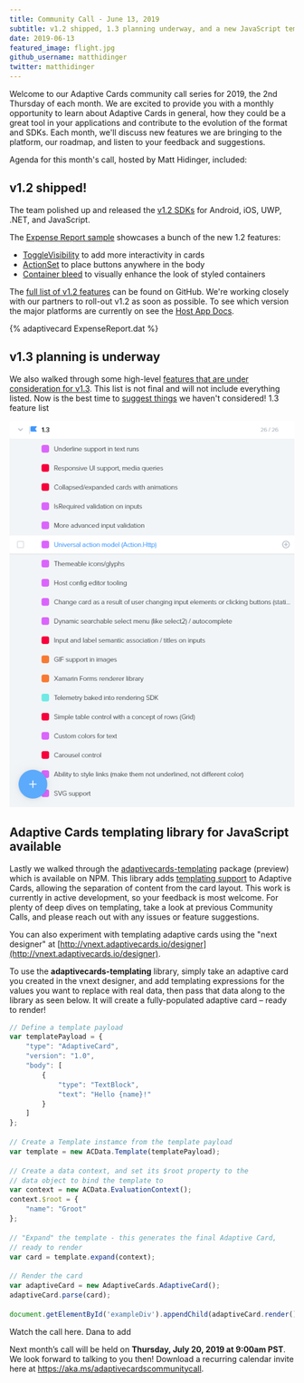 ```yaml
---
title: Community Call - June 13, 2019
subtitle: v1.2 shipped, 1.3 planning underway, and a new JavaScript templating library available
date: 2019-06-13
featured_image: flight.jpg
github_username: matthidinger
twitter: matthidinger
---
```


Welcome to our Adaptive Cards community call series for 2019, the 2nd Thursday of each month. We are excited to provide you with a monthly opportunity to learn about Adaptive Cards in general, how they could be a great tool in your applications and contribute to the evolution of the format and SDKs. Each month, we'll discuss new features we are bringing to the platform, our roadmap, and listen to your feedback and suggestions.

Agenda for this month's call, hosted by Matt Hidinger, included:

## v1.2 shipped!

The team polished up and released the [v1.2 SDKs](https://github.com/Microsoft/AdaptiveCards#install-and-build) for Android, iOS, UWP, .NET, and JavaScript.

The [Expense Report sample](https://adaptivecards.io/samples/ExpenseReport.html) showcases a bunch of the new 1.2 features:

- [ToggleVisibility](https://adaptivecards.io/explorer/Action.ToggleVisibility.html) to add more interactivity in cards
- [ActionSet](https://adaptivecards.io/explorer/ActionSet.html) to place buttons anywhere in the body
- [Container bleed](https://adaptivecards.io/explorer/Container.html) to visually enhance the look of styled containers

The [full list of v1.2 features](https://github.com/Microsoft/AdaptiveCards/issues/2444) can be found on GitHub. We&#39;re working closely with our partners to roll-out v1.2 as soon as possible. To see which version the major platforms are currently on see the [Host App Docs](https://docs.microsoft.com/en-us/adaptive-cards/resources/partners).

{% adaptivecard ExpenseReport.dat %}

## v1.3 planning is underway

We also walked through some high-level [features that are under consideration for v1.3](https://portal.productboard.com/adaptivecards/1-adaptive-cards-portal/tabs/4-1-3-proposed). This list is not final and will not include everything listed. Now is the best time to [suggest things](https://portal.productboard.com/adaptivecards/1-adaptive-cards-portal/tabs/4-1-3-proposed) we haven&#39;t considered!
1.3 feature list

![planning screenshot](Community-Call-June/planning.png)

## Adaptive Cards templating library for JavaScript available

Lastly we walked through the [adaptivecards-templating](https://www.npmjs.com/package/adaptivecards-templating) package (preview) which is available on NPM. This library adds [templating support](https://github.com/microsoft/AdaptiveCards/issues/2448) to Adaptive Cards, allowing the separation of content from the card layout. This work is currently in active development, so your feedback is most welcome. For plenty of deep dives on templating, take a look at previous Community Calls, and please reach out with any issues or feature suggestions.

You can also experiment with templating adaptive cards using the "next designer" at [http://vnext.adaptivecards.io/designer](http://vnext.adaptivecards.io/designer).

To use the **adaptivecards-templating** library, simply take an adaptive card you created in the vnext designer, and add templating expressions for the values you want to replace with real data, then pass that data along to the library as seen below. It will create a fully-populated adaptive card – ready to render!

```js
// Define a template payload
var templatePayload = {
    "type": "AdaptiveCard",
    "version": "1.0",
    "body": [
        {
            "type": "TextBlock",
            "text": "Hello {name}!"
        }
    ]
};
 
// Create a Template instamce from the template payload
var template = new ACData.Template(templatePayload);
 
// Create a data context, and set its $root property to the
// data object to bind the template to
var context = new ACData.EvaluationContext();
context.$root = {
    "name": "Groot"
};
 
// "Expand" the template - this generates the final Adaptive Card,
// ready to render
var card = template.expand(context);
 
// Render the card
var adaptiveCard = new AdaptiveCards.AdaptiveCard();
adaptiveCard.parse(card);
 
document.getElementById('exampleDiv').appendChild(adaptiveCard.render());
```


Watch the call here.
Dana to add 


Next month’s call will be held on **Thursday, July 20, 2019 at 9:00am PST**.  We look forward to talking to you then! Download a recurring calendar invite here at https://aka.ms/adaptivecardscommunitycall.
